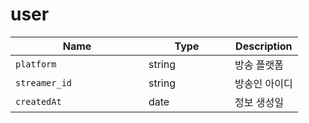 # user

<table><thead><tr><th width="197">Name</th><th width="122">Type</th><th>Description</th></tr></thead><tbody><tr><td><code>platform</code></td><td>string</td><td>방송 플랫폼</td></tr><tr><td><code>streamer_id</code></td><td>string</td><td>방송인 아이디</td></tr><tr><td><code>createdAt</code></td><td>date</td><td>정보 생성일</td></tr></tbody></table>
